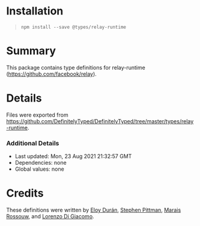 # Installation
> `npm install --save @types/relay-runtime`

# Summary
This package contains type definitions for relay-runtime (https://github.com/facebook/relay).

# Details
Files were exported from https://github.com/DefinitelyTyped/DefinitelyTyped/tree/master/types/relay-runtime.

### Additional Details
 * Last updated: Mon, 23 Aug 2021 21:32:57 GMT
 * Dependencies: none
 * Global values: none

# Credits
These definitions were written by [Eloy Durán](https://github.com/alloy), [Stephen Pittman](https://github.com/Stephen2), [Marais Rossouw](https://github.com/maraisr), and [Lorenzo Di Giacomo](https://github.com/morrys).
